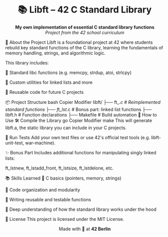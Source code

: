 <h1 align="center">📚 Libft – 42 C Standard Library</h1> <p align="center"> <b>My own implementation of essential C standard library functions</b><br> <i>Project from the 42 school curriculum</i> </p>
🧠 About the Project
Libft is a foundational project at 42 where students rebuild key standard functions of the C library, learning the fundamentals of memory handling, strings, and algorithmic logic.

This library includes:

📌 Standard libc functions (e.g. memcpy, strdup, atoi, strlcpy)

📌 Custom utilities for linked lists and more

📌 Reusable code for future C projects

📦 Project Structure
bash
Copier
Modifier
libft/
├── ft_*.c         # Reimplemented standard functions
├── ft_lst*.c      # Bonus part: linked list functions
├── libft.h        # Function declarations
├── Makefile       # Build automation
🚀 How to Use
🛠️ Compile the Library
go
Copier
Modifier
make
This will generate libft.a, the static library you can include in your C projects.

🧪 Run Tests
Add your own test files or use 42's official test tools (e.g. libft-unit-test, war-machine).

✨ Bonus Part
Includes additional functions for manipulating singly linked lists:

ft_lstnew, ft_lstadd_front, ft_lstsize, ft_lstdelone, etc.

📚 Skills Learned
🔧 C basics (pointers, memory, strings)

🧵 Code organization and modularity

🧪 Writing reusable and testable functions

🧠 Deep understanding of how the standard library works under the hood

📄 License
This project is licensed under the MIT License.

<p align="center"> Made with 💙 at <b>42 Berlin</b> </p>
